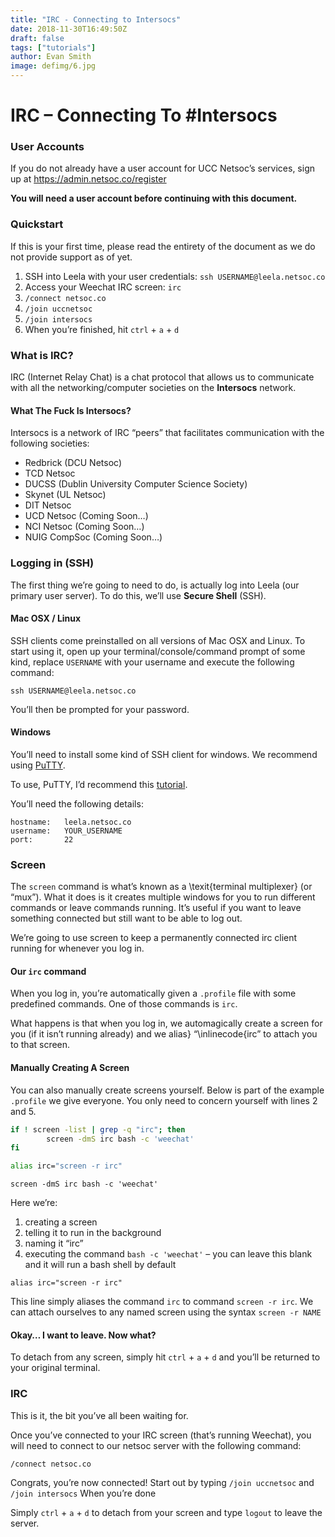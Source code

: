 ```yaml
---
title: "IRC - Connecting to Intersocs"
date: 2018-11-30T16:49:50Z
draft: false
tags: ["tutorials"]
author: Evan Smith
image: defimg/6.jpg
---
```


# IRC – Connecting To #Intersocs

### User Accounts

If you do not already have a user account for UCC Netsoc’s services, sign up at https://admin.netsoc.co/register

**You will need a user account before continuing with this document.**

### Quickstart

If this is your first time, please read the entirety of the document as we do not provide support as of yet.

1. SSH into Leela with your user credentials: `ssh USERNAME@leela.netsoc.co`
2. Access your Weechat IRC screen: `irc`
3. `/connect netsoc.co`
4. `/join uccnetsoc`
5. `/join intersocs`
6. When you’re finished, hit `ctrl` + `a` + `d`

### What is IRC?

IRC (Internet Relay Chat) is a chat protocol that allows us to communicate with all the networking/computer societies on the **Intersocs** network.

#### What The Fuck Is Intersocs?

Intersocs is a network of IRC “peers” that facilitates communication with the following societies:

* Redbrick (DCU Netsoc)
* TCD Netsoc
* DUCSS (Dublin University Computer Science Society)
* Skynet (UL Netsoc)
* DIT Netsoc
* UCD Netsoc (Coming Soon…)
* NCI Netsoc (Coming Soon…)
* NUIG CompSoc (Coming Soon…)

### Logging in (SSH)

The first thing we’re going to need to do, is actually log into Leela (our primary user server). To do this, we’ll use **Secure Shell** (SSH).

#### Mac OSX / Linux

SSH clients come preinstalled on all versions of Mac OSX and Linux. To start using it, open up your terminal/console/command prompt of some kind, replace `USERNAME` with your username and execute the following command:
 
```console
ssh USERNAME@leela.netsoc.co
```

You’ll then be prompted for your password.

#### Windows

You’ll need to install some kind of SSH client for windows. We recommend using [PuTTY](https://www.chiark.greenend.org.uk/~sgtatham/putty/latest.html).

To use, PuTTY, I’d recommend this [tutorial](https://mediatemple.net/community/products/dv/204404604/using-ssh-in-putty-).

You’ll need the following details:
 
```
hostname: 	leela.netsoc.co
username: 	YOUR_USERNAME
port: 		22
```

### Screen

The `screen` command is what’s known as a \texit{terminal multiplexer} (or “mux”). What it does is it creates multiple windows for you to run different commands or leave commands running. It’s useful if you want to leave something connected but still want to be able to log out.

We’re going to use screen to keep a permanently connected irc client running for whenever you log in.

#### Our `irc` command

When you log in, you’re automatically given a `.profile` file with some predefined commands. One of those commands is `irc`.

What happens is that when you log in, we automagically create a screen for you (if it isn’t running already) and we alias} “\inlinecode{irc” to attach you to that screen.

#### Manually Creating A Screen

You can also manually create screens yourself. Below is part of the example `.profile` we give everyone. You only need to concern yourself with lines 2 and 5.

```bash
if ! screen -list | grep -q "irc"; then
        screen -dmS irc bash -c 'weechat'
fi

alias irc="screen -r irc"
```

`screen -dmS irc bash -c 'weechat'`

Here we’re:

1. creating a screen
2. telling it to run in the background
3. naming it “irc”
4. executing the command `bash -c 'weechat'` – you can leave this blank and it will run a bash shell by default

`alias irc="screen -r irc"`

This line simply aliases the command `irc` to command `screen -r irc`. We can attach ourselves to any named screen using the syntax `screen -r NAME`

#### Okay… I want to leave. Now what?

To detach from any screen, simply hit `ctrl` + `a` + `d` and you’ll be returned to your original terminal.

### IRC

This is it, the bit you’ve all been waiting for.

Once you’ve connected to your IRC screen (that’s running Weechat), you will need to connect to our netsoc server with the following command:
 
```console
/connect netsoc.co
```

Congrats, you’re now connected! Start out by typing `/join uccnetsoc` and `/join intersocs`
When you’re done

Simply `ctrl` + `a` + `d` to detach from your screen and type `logout` to leave the server.
